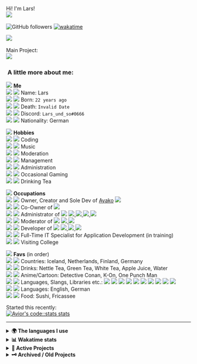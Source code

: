 Hi! I'm Lars!  
<img src="https://cdn.discordapp.com/emojis/1055865566314897408.webp" width="50">

![GitHub followers](https://img.shields.io/github/followers/Larsundso?label=Follow&style=flat-square) [![wakatime](https://wakatime.com/badge/user/dd3b35d0-d275-4870-a3d1-a0158fd38981.svg)](https://wakatime.com/@dd3b35d0-d275-4870-a3d1-a0158fd38981)

![](https://komarev.com/ghpvc/?username=larsundso)

Main Project:  
<a href="https://top.gg/bot/650691698409734151">
<img src="https://top.gg/api/widget/650691698409734151.svg">
</a>

### <img src="https://media.giphy.com/media/VgCDAzcKvsR6OM0uWg/giphy.gif" width="50" alt=""> A little more about me:

<img src="https://cdn.discordapp.com/emojis/946108238737338388.webp" width="16"> **Me**  
<img src="https://cdn.discordapp.com/emojis/968487821704822804.webp" width="16"> <img src="https://cdn.discordapp.com/emojis/924071140257841162.webp" width="16"> Name: Lars  
<img src="https://cdn.discordapp.com/emojis/968487821704822804.webp" width="16"> <img src="https://cdn.discordapp.com/emojis/807752347782086707.webp" width="16"> Born: `22 years ago`  
<img src="https://cdn.discordapp.com/emojis/968487821704822804.webp" width="16"> <img src="https://cdn.discordapp.com/emojis/864572610284224523.webp" width="16"> Death: `Invalid Date`  
<img src="https://cdn.discordapp.com/emojis/968487821704822804.webp" width="16"> <img src="https://cdn.discordapp.com/emojis/1042174387731845212.webp" width="16"> Discord: `Lars_und_so#0666`  
<img src="https://cdn.discordapp.com/emojis/968488315659632690.webp" width="16"> <img src="https://cdn.discordapp.com/emojis/818265329460445204.gif" width="16"> Nationality: German  

<img src="https://cdn.discordapp.com/emojis/946108238737338388.webp" width="16"> **Hobbies**  
<img src="https://cdn.discordapp.com/emojis/968487821704822804.webp" width="16"> <img src="https://cdn.discordapp.com/emojis/839646327662444544.webp" width="16"> Coding  
<img src="https://cdn.discordapp.com/emojis/968487821704822804.webp" width="16"> <img src="https://cdn.discordapp.com/emojis/840916302402682900.gif" width="16"> Music  
<img src="https://cdn.discordapp.com/emojis/968487821704822804.webp" width="16"> <img src="https://cdn.discordapp.com/emojis/1085758935375556670.webp" width="16"> Moderation  
<img src="https://cdn.discordapp.com/emojis/968487821704822804.webp" width="16"> <img src="https://cdn.discordapp.com/emojis/908881910745411604.webp" width="16"> Management  
<img src="https://cdn.discordapp.com/emojis/968487821704822804.webp" width="16"> <img src="https://cdn.discordapp.com/emojis/1095946135081861241.webp" width="16"> Administration  
<img src="https://cdn.discordapp.com/emojis/968487821704822804.webp" width="16"> <img src="https://cdn.discordapp.com/emojis/774878519133470741.webp" width="16"> Occasional Gaming  
<img src="https://cdn.discordapp.com/emojis/968488315659632690.webp" width="16"> <img src="https://cdn.discordapp.com/emojis/1057785740743954462.webp" width="16"> Drinking Tea  

<img src="https://cdn.discordapp.com/emojis/946108238737338388.webp" width="16"> **Occupations**  
<img src="https://cdn.discordapp.com/emojis/968487821704822804.webp" width="16"> <img src="https://cdn.discordapp.com/emojis/792822369563181067.webp" width="16"> Owner, Creator and Sole Dev of [Ayako](https://ayakobot.com/) <img src="https://cdn.discordapp.com/emojis/980896742620938282.webp" width="16">  
<img src="https://cdn.discordapp.com/emojis/968487821704822804.webp" width="16"> <img src="https://cdn.discordapp.com/emojis/1067084401764204664.webp" width="16"> Co-Owner of <a href="https://discord.gg/animekos" target="_blank"><img src="https://img.shields.io/badge/Discord-Animekos-fea730?style=flat&logo=discord&logoColor=white"/></a>  
<img src="https://cdn.discordapp.com/emojis/968487821704822804.webp" width="16"> <img src="https://cdn.discordapp.com/emojis/1067084402833772554.webp" width="16"> Administrator of <a href="https://discord.gg/animekos" target="_blank"><img src="https://img.shields.io/badge/Discord-Animekos-fea730?style=flat&logo=discord&logoColor=white"/></a> <a href="https://discord.gg/angel" target="_blank"> <img src="https://img.shields.io/badge/Discord-Angel-fffeda?style=flat&logo=discord&logoColor=white"/> </a> <a href="https://discord.gg/willis" target="_blank"> <img src="https://img.shields.io/badge/Discord-Will's%20Hangout-a970ff?style=flat&logo=discord&logoColor=white"/> </a> <a href="https://discord.gg/happy" target="_blank"> <img src="https://img.shields.io/badge/Discord-Reiko-1b1542?style=flat&logo=discord&logoColor=white"/> </a> <a href="https://discord.gg/pats" target="_blank"> <img src="https://img.shields.io/badge/Discord-Cozy%20Kingdom-0a3560?style=flat&logo=discord&logoColor=white"/> </a>  
<img src="https://cdn.discordapp.com/emojis/968487821704822804.webp" width="16"> <img src="https://cdn.discordapp.com/emojis/1067084400531087492.webp" width="16"> Moderator of <a href="https://discord.gg/animekos" target="_blank"><img src="https://img.shields.io/badge/Discord-Animekos-fea730?style=flat&logo=discord&logoColor=white"/></a> <a href="https://discord.gg/angel" target="_blank"> <img src="https://img.shields.io/badge/Discord-Angel-fffeda?style=flat&logo=discord&logoColor=white"/> </a> <a href="https://discord.gg/willis" target="_blank"> <img src="https://img.shields.io/badge/Discord-Will's%20Hangout-a970ff?style=flat&logo=discord&logoColor=white"/> </a>  
<img src="https://cdn.discordapp.com/emojis/968487821704822804.webp" width="16"> <img src="https://cdn.discordapp.com/emojis/714835632077144064.webp" width="16"> Developer of <a href="https://discord.gg/animekos" target="_blank"><img src="https://img.shields.io/badge/Discord-Animekos-fea730?style=flat&logo=discord&logoColor=white"/></a> <a href="https://discord.gg/angel" target="_blank"> <img src="https://img.shields.io/badge/Discord-Angel-fffeda?style=flat&logo=discord&logoColor=white"/> </a> <a href="https://discord.gg/willis" target="_blank"> <img src="https://img.shields.io/badge/Discord-Will's%20Hangout-a970ff?style=flat&logo=discord&logoColor=white"/> </a> <a href="https://discord.gg/happy" target="_blank"> <img src="https://img.shields.io/badge/Discord-Reiko-1b1542?style=flat&logo=discord&logoColor=white"/> </a>  
<img src="https://cdn.discordapp.com/emojis/968487821704822804.webp" width="16"> <img src="https://cdn.discordapp.com/emojis/1104687316271910983.webp" width="16"> Full-Time IT Specialist for Application Development (in training)  
<img src="https://cdn.discordapp.com/emojis/968488315659632690.webp" width="16"> <img src="https://cdn.discordapp.com/emojis/839646686275305502.webp" width="16"> Visiting College  

<img src="https://cdn.discordapp.com/emojis/946108238737338388.webp" width="16"> **Favs** (in order)  
<img src="https://cdn.discordapp.com/emojis/968487821704822804.webp" width="16"> <img src="https://cdn.discordapp.com/emojis/866044611953033246.webp" width="16"> Countries: Iceland, Netherlands, Finland, Germany  
<img src="https://cdn.discordapp.com/emojis/968487821704822804.webp" width="16"> <img src="https://cdn.discordapp.com/emojis/924071163351670794.webp" width="16"> Drinks: Nettle Tea, Green Tea, White Tea, Apple Juice, Water  
<img src="https://cdn.discordapp.com/emojis/968487821704822804.webp" width="16"> <img src="https://cdn.discordapp.com/emojis/768261229641728020.gif" width="16"> Anime/Cartoon: Detective Conan, K-On, One Punch Man  
<img src="https://cdn.discordapp.com/emojis/968487821704822804.webp" width="16"> <img src="https://cdn.discordapp.com/emojis/997875580378828931.webp" width="16"> Languages, Slangs, Libraries etc.: <img src="https://cdn.discordapp.com/emojis/861118164636401684.webp" width="16"> <img src="https://cdn.discordapp.com/emojis/851461487498493952.webp" width="16"> <img src="https://cdn.discordapp.com/emojis/813910634756309022.webp" width="16"> <img src="https://cdn.discordapp.com/emojis/797196176692740156.webp" width="16"> <img src="https://cdn.discordapp.com/emojis/823571886117093397.webp" width="16"> <img src="https://cdn.discordapp.com/emojis/628587870499635200.webp" width="16"> <img src="https://cdn.discordapp.com/emojis/813232849469571073.webp" width="16"> <img src="https://cdn.discordapp.com/emojis/1014806356169084986.webp" width="16"> <img src="https://cdn.discordapp.com/emojis/813909685542584321.webp" width="16"> <img src="https://cdn.discordapp.com/emojis/813907629989691442.webp" width="16">  
<img src="https://cdn.discordapp.com/emojis/968487821704822804.webp" width="16"> <img src="https://cdn.discordapp.com/emojis/393836741272010752.gif" width="16"> Languages: English, German  
<img src="https://cdn.discordapp.com/emojis/968488315659632690.webp" width="16"> <img src="https://cdn.discordapp.com/emojis/864572647034454050.gif" width="16"> Food: Sushi, Fricassee  

Started this recently:  
[![Avior's code::stats stats](https://codestats-readme.avior.me/api?username=Lars_und_so&show_icons)](https://github.com/Aviortheking/codestats-readme)

---

<details>
  <summary><b>🌍 The languages I use</b></summary>
  <hr>
  
  
| ⏰ Past month | ⌛️ Past Year |
|---|---|
| <a href="https://wakatime.com"><img src="https://wakatime.com/share/@Larsundso/18a8be3a-953c-47d2-9c02-24fbb83d1a4a.png" height="300px"></a> | <a href="https://wakatime.com"><img src="https://wakatime.com/share/@Larsundso/5ac37dee-bc9b-4263-9b93-6496293dfa33.png" height="300px"></a> |
</details>

<details>
<summary><b>📊 Wakatime stats</b><br></summary>
<div>
<hr/>

![Metrics](/github-metrics.svg)

<!--START_SECTION:waka-->
![Code Time](http://img.shields.io/badge/Code%20Time-3%2C473%20hrs%2057%20mins-blue)

![Profile Views](http://img.shields.io/badge/Profile%20Views-0-blue)

![Lines of code](https://img.shields.io/badge/From%20Hello%20World%20I%27ve%20Written-2.7%20million%20lines%20of%20code-blue)

**🐱 My GitHub Data** 

> 📦 537.0 kB Used in GitHub's Storage 
 > 
> 🏆 2,909 Contributions in the Year 2024
 > 
> 🚫 Not Opted to Hire
 > 
> 📜 12 Public Repositories 
 > 
> 🔑 4 Private Repositories 
 > 
**I'm an Early 🐤** 

```text
🌞 Morning                2632 commits        █████░░░░░░░░░░░░░░░░░░░░   18.92 % 
🌆 Daytime                7328 commits        █████████████░░░░░░░░░░░░   52.67 % 
🌃 Evening                2783 commits        █████░░░░░░░░░░░░░░░░░░░░   20.00 % 
🌙 Night                  1169 commits        ██░░░░░░░░░░░░░░░░░░░░░░░   08.40 % 
```
📅 **I'm Most Productive on Thursday** 

```text
Monday                   1151 commits        ██░░░░░░░░░░░░░░░░░░░░░░░   08.27 % 
Tuesday                  2127 commits        ████░░░░░░░░░░░░░░░░░░░░░   15.29 % 
Wednesday                2446 commits        ████░░░░░░░░░░░░░░░░░░░░░   17.58 % 
Thursday                 3392 commits        ██████░░░░░░░░░░░░░░░░░░░   24.38 % 
Friday                   3221 commits        ██████░░░░░░░░░░░░░░░░░░░   23.15 % 
Saturday                 684 commits         █░░░░░░░░░░░░░░░░░░░░░░░░   04.92 % 
Sunday                   891 commits         ██░░░░░░░░░░░░░░░░░░░░░░░   06.40 % 
```


📊 **This Week I Spent My Time On** 

```text
🕑︎ Time Zone: Europe/Berlin

💬 Programming Languages: 
TypeScript               21 hrs 51 mins      ███████████████████████░░   90.29 % 
Java                     1 hr 4 mins         █░░░░░░░░░░░░░░░░░░░░░░░░   04.44 % 
JSON                     31 mins             █░░░░░░░░░░░░░░░░░░░░░░░░   02.19 % 
Other                    23 mins             ░░░░░░░░░░░░░░░░░░░░░░░░░   01.59 % 
Text                     13 mins             ░░░░░░░░░░░░░░░░░░░░░░░░░   00.91 % 

🔥 Editors: 
VS Code                  24 hrs 12 mins      █████████████████████████   100.00 % 

🐱‍💻 Projects: 
Ayako-v2                 12 hrs 6 mins       ████████████░░░░░░░░░░░░░   49.98 % 
Server                   10 hrs 17 mins      ███████████░░░░░░░░░░░░░░   42.50 % 
afg1                     52 mins             █░░░░░░░░░░░░░░░░░░░░░░░░   03.65 % 
temp                     20 mins             ░░░░░░░░░░░░░░░░░░░░░░░░░   01.39 % 
CDN                      13 mins             ░░░░░░░░░░░░░░░░░░░░░░░░░   00.91 % 

💻 Operating System: 
Linux                    22 hrs 48 mins      ████████████████████████░   94.17 % 
Windows                  1 hr 24 mins        █░░░░░░░░░░░░░░░░░░░░░░░░   05.83 % 
```

**I Mostly Code in TypeScript** 

```text
TypeScript               24 repos            ███████████░░░░░░░░░░░░░░   42.11 % 
Svelte                   3 repos             █░░░░░░░░░░░░░░░░░░░░░░░░   05.26 % 
Vue                      3 repos             █░░░░░░░░░░░░░░░░░░░░░░░░   05.26 % 
Java                     2 repos             █░░░░░░░░░░░░░░░░░░░░░░░░   03.51 % 
Shell                    2 repos             █░░░░░░░░░░░░░░░░░░░░░░░░   03.51 % 
```



**Timeline**

![Lines of Code chart](https://raw.githubusercontent.com/Larsundso/Larsundso/main/assets/bar_graph.png)


 Last Updated on 06/10/2024 00:13:15 UTC
<!--END_SECTION:waka-->

<a href="https://wakatime.com"><img src="https://wakatime.com/share/@Larsundso/f59bf58e-3d24-49c2-8aad-9878e5e70681.png" /></a>

</div>
</details>

<details>
<summary><b>🧾 Active Projects</b></summary>
<hr>

| Project                                                                                                                                                               | Status                                                                                                                                                                                                                                                  |
| --------------------------------------------------------------------------------------------------------------------------------------------------------------------- | ------------------------------------------------------------------------------------------------------------------------------------------------------------------------------------------------------------------------------------------------------- |
| [![ReadMe Card](https://github-readme-stats.vercel.app/api/pin/?username=Larsundso&repo=waifu.pics&theme=dracula)](https://github.com/Larsundso/waifu.pics)           | [![wakatime](https://wakatime.com/badge/user/dd3b35d0-d275-4870-a3d1-a0158fd38981/project/d21d2379-0d92-4e28-b9a4-acbbd403572d.svg)](https://wakatime.com/badge/user/dd3b35d0-d275-4870-a3d1-a0158fd38981/project/d21d2379-0d92-4e28-b9a4-acbbd403572d) |
| [![ReadMe Card](https://github-readme-stats.vercel.app/api/pin/?username=Larsundso&repo=purrbot-api&theme=dracula)](https://github.com/Larsundso/purrbot-api)         | [![wakatime](https://wakatime.com/badge/user/dd3b35d0-d275-4870-a3d1-a0158fd38981/project/31ee32ad-665a-4ad4-91fe-b3bb6b55d79d.svg)](https://wakatime.com/badge/user/dd3b35d0-d275-4870-a3d1-a0158fd38981/project/31ee32ad-665a-4ad4-91fe-b3bb6b55d79d) |
| [![ReadMe Card](https://github-readme-stats.vercel.app/api/pin/?username=AyakoBot&repo=Ayako-v2&theme=dracula)](https://github.com/AyakoBot/Ayako-v2)                 | [![wakatime](https://wakatime.com/badge/user/dd3b35d0-d275-4870-a3d1-a0158fd38981/project/111a2fa0-b455-463c-9303-daaf3237bfb6.svg)](https://wakatime.com/badge/user/dd3b35d0-d275-4870-a3d1-a0158fd38981/project/df3d8849-2e01-443c-bb30-491c3e4a8d09) |
| [![ReadMe Card](https://github-readme-stats.vercel.app/api/pin/?username=AyakoBot&repo=Server&theme=dracula)](https://github.com/AyakoBot/Server)                     | [![wakatime](https://wakatime.com/badge/user/dd3b35d0-d275-4870-a3d1-a0158fd38981/project/69143c1e-620e-48d7-a802-c6524c4c5d0a.svg)](https://wakatime.com/badge/user/dd3b35d0-d275-4870-a3d1-a0158fd38981/project/69143c1e-620e-48d7-a802-c6524c4c5d0a) |
| [![ReadMe Card](https://github-readme-stats.vercel.app/api/pin/?username=AyakoBot&repo=Website&theme=dracula)](https://github.com/AyakoBot/Website)                   | [![wakatime](https://wakatime.com/badge/user/dd3b35d0-d275-4870-a3d1-a0158fd38981/project/ed78acca-23f5-47f1-888b-5b8e265ff65d.svg)](https://wakatime.com/badge/user/dd3b35d0-d275-4870-a3d1-a0158fd38981/project/ed78acca-23f5-47f1-888b-5b8e265ff65d) |
| Private Repo & Private Discord Bot                                                                                                                                    | [![wakatime](https://wakatime.com/badge/user/dd3b35d0-d275-4870-a3d1-a0158fd38981/project/1d86fd39-fe67-4693-b717-f5d1b14e2c80.svg)](https://wakatime.com/badge/user/dd3b35d0-d275-4870-a3d1-a0158fd38981/project/1d86fd39-fe67-4693-b717-f5d1b14e2c80) |
| [![Discord Server](https://discordapp.com/api/guilds/672546390915940405/widget.png?style=banner1)](https://discord.gg/angel)                                          | [![wakatime](https://wakatime.com/badge/user/dd3b35d0-d275-4870-a3d1-a0158fd38981/project/9f91f0cb-9a8f-4f50-98fe-8513644e9990.svg)](https://wakatime.com/badge/user/dd3b35d0-d275-4870-a3d1-a0158fd38981/project/9f91f0cb-9a8f-4f50-98fe-8513644e9990) |
| [![Discord Bots](https://top.gg/api/widget/711428816127393844.svg)](https://top.gg/bot/711428816127393844)                                                            | [![wakatime](https://wakatime.com/badge/user/dd3b35d0-d275-4870-a3d1-a0158fd38981/project/89342bfb-108a-41bd-9f60-f8b839cebe69.svg)](https://wakatime.com/badge/user/dd3b35d0-d275-4870-a3d1-a0158fd38981/project/89342bfb-108a-41bd-9f60-f8b839cebe69) |

</details>

<details>
<summary><b>🗝️ Archived / Old Projects</b></summary>
<hr>

| Project                                                                                                                                                               | Status                                                                                                                                                                                                                                                  |
| --------------------------------------------------------------------------------------------------------------------------------------------------------------------- | ------------------------------------------------------------------------------------------------------------------------------------------------------------------------------------------------------------------------------------------------------- |
| [![ReadMe Card](https://github-readme-stats.vercel.app/api/pin/?username=AyakoBot&repo=Ayako-v1.5&theme=dracula)](https://github.com/AyakoBot/Ayako-v1.5)             | [![wakatime](https://wakatime.com/badge/user/dd3b35d0-d275-4870-a3d1-a0158fd38981/project/d6de1fb5-f3e0-4fbe-a14c-40aa74e5b9e4.svg)](https://wakatime.com/badge/user/dd3b35d0-d275-4870-a3d1-a0158fd38981/project/d6de1fb5-f3e0-4fbe-a14c-40aa74e5b9e4) |
| [![ReadMe Card](https://github-readme-stats.vercel.app/api/pin/?username=AyakoBot&repo=Website-Backend&theme=dracula)](https://github.com/AyakoBot/Website-Backend)   | [![wakatime](https://wakatime.com/badge/user/dd3b35d0-d275-4870-a3d1-a0158fd38981/project/6ec69bc0-78e4-45c8-9f9e-dca1c5b650e8.svg)](https://wakatime.com/badge/user/dd3b35d0-d275-4870-a3d1-a0158fd38981/project/6ec69bc0-78e4-45c8-9f9e-dca1c5b650e8) |
| [![ReadMe Card](https://github-readme-stats.vercel.app/api/pin/?username=AyakoBot&repo=Website-Frontend&theme=dracula)](https://github.com/AyakoBot/Website-Frontend) | [![wakatime](https://wakatime.com/badge/user/dd3b35d0-d275-4870-a3d1-a0158fd38981/project/25495a7e-4658-4110-83e9-6e2e8ce8164b.svg)](https://wakatime.com/badge/user/dd3b35d0-d275-4870-a3d1-a0158fd38981/project/25495a7e-4658-4110-83e9-6e2e8ce8164b) |
| [![Discord Bots](https://top.gg/api/widget/968802830624374815.svg)](https://top.gg/bot/968802830624374815)                                                            | [![wakatime](https://wakatime.com/badge/user/dd3b35d0-d275-4870-a3d1-a0158fd38981/project/018c57fd-cc45-4388-af36-04d1cc42d9c8.svg)](https://wakatime.com/badge/user/dd3b35d0-d275-4870-a3d1-a0158fd38981/project/018c57fd-cc45-4388-af36-04d1cc42d9c8) |


</details>

